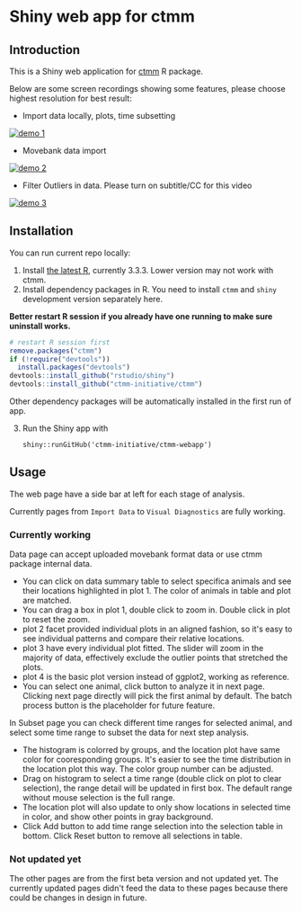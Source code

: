 # Shiny web app for ctmm

## Introduction

This is a Shiny web application for [ctmm](https://cran.r-project.org/web/packages/ctmm/index.html) R package. 

Below are some screen recordings showing some features, please choose highest resolution for best result:

- Import data locally, plots, time subsetting

[![demo 1](http://img.youtube.com/vi/7vRktLa76Ho/0.jpg)](http://www.youtube.com/watch?v=7vRktLa76Ho "shiny prototype demo")

- Movebank data import

[![demo 2](http://img.youtube.com/vi/eKTo2L63TIE/0.jpg)](http://www.youtube.com/watch?v=eKTo2L63TIE "Movebank import demo")

- Filter Outliers in data. Please turn on subtitle/CC for this video

[![demo 3](http://img.youtube.com/vi/nyUe6PIVfyU/0.jpg)](http://www.youtube.com/watch?v=nyUe6PIVfyU "outlier detection")

## Installation

You can run current repo locally:

1. Install [the latest R](https://www.r-project.org/), currently 3.3.3. Lower version may not work with ctmm.
2. Install dependency packages in R. You need to install `ctmm` and `shiny` development version separately here. 

**Better restart R session if you already have one running to make sure uninstall works.**

```r
# restart R session first
remove.packages("ctmm")
if (!require("devtools"))
  install.packages("devtools")
devtools::install_github("rstudio/shiny")
devtools::install_github("ctmm-initiative/ctmm")
```

Other dependency packages will be automatically installed in the first run of app. 

3. Run the Shiny app with

	`shiny::runGitHub('ctmm-initiative/ctmm-webapp')`
	
	
## Usage

The web page have a side bar at left for each stage of analysis.

Currently pages from `Import Data` to `Visual Diagnostics` are fully working.

### Currently working

Data page can accept uploaded movebank format data or use ctmm package internal data. 
- You can click on data summary table to select specifica animals and see their locations highlighted in plot 1. The color of animals in table and plot are matched. 
- You can drag a box in plot 1, double click to zoom in. Double click in plot to reset the zoom.
- plot 2 facet provided individual plots in an aligned fashion, so it's easy to see individual patterns and compare their relative locations.
- plot 3 have every individual plot fitted. The slider will zoom in the majority of data, effectively exclude the outlier points that stretched the plots.
- plot 4 is the basic plot version instead of ggplot2, working as reference.
- You can select one animal, click button to analyze it in next page. Clicking next page directly will pick the first animal by default. The batch process button is the placeholder for future feature.

In Subset page you can check different time ranges for selected animal, and select some time range to subset the data for next step analysis. 
- The histogram is colorred by groups, and the location plot have same color for cooresponding groups. It's easier to see the time distribution in the location plot this way. The color group number can be adjusted.
- Drag on histogram to select a time range (double click on plot to clear selection), the range detail will be updated in first box. The default range without mouse selection is the full range.
- The location plot will also update to only show locations in selected time in color, and show other points in gray background.
- Click Add button to add time range selection into the selection table in bottom.  Click Reset button to remove all selections in table.

### Not updated yet

The other pages are from the first beta version and not updated yet. The currently updated pages didn't feed the data to these pages because there could be changes in design in future.

